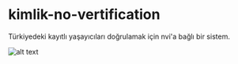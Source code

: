 # kimlik-no-vertification
Türkiyedeki kayıtlı yaşayıcıları doğrulamak için nvi'a bağlı bir sistem.

![alt text](https://i.imgur.com/WTXFwcy.png)


